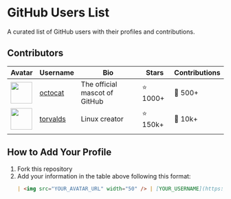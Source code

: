 # GitHub Users List

A curated list of GitHub users with their profiles and contributions.

## Contributors

| Avatar | Username | Bio | Stars | Contributions |
|--------|----------|-----|-------|---------------|
| <img src="https://avatars.githubusercontent.com/u/583231?v=4" width="50" /> | [octocat](https://github.com/octocat) | The official mascot of GitHub | ⭐ 1000+ | 🚀 500+ |
| <img src="https://avatars.githubusercontent.com/u/1?v=4" width="50" /> | [torvalds](https://github.com/torvalds) | Linux creator | ⭐ 150k+ | 🐧 10k+ |
| <!-- Add more users below --> |  |  |  |  |

## How to Add Your Profile

1. Fork this repository
2. Add your information in the table above following this format:
   ```markdown
   | <img src="YOUR_AVATAR_URL" width="50" /> | [YOUR_USERNAME](https://github.com/YOUR_USERNAME) | YOUR_BIO | ⭐ STAR_COUNT | 🏆 CONTRIBUTIONS |
